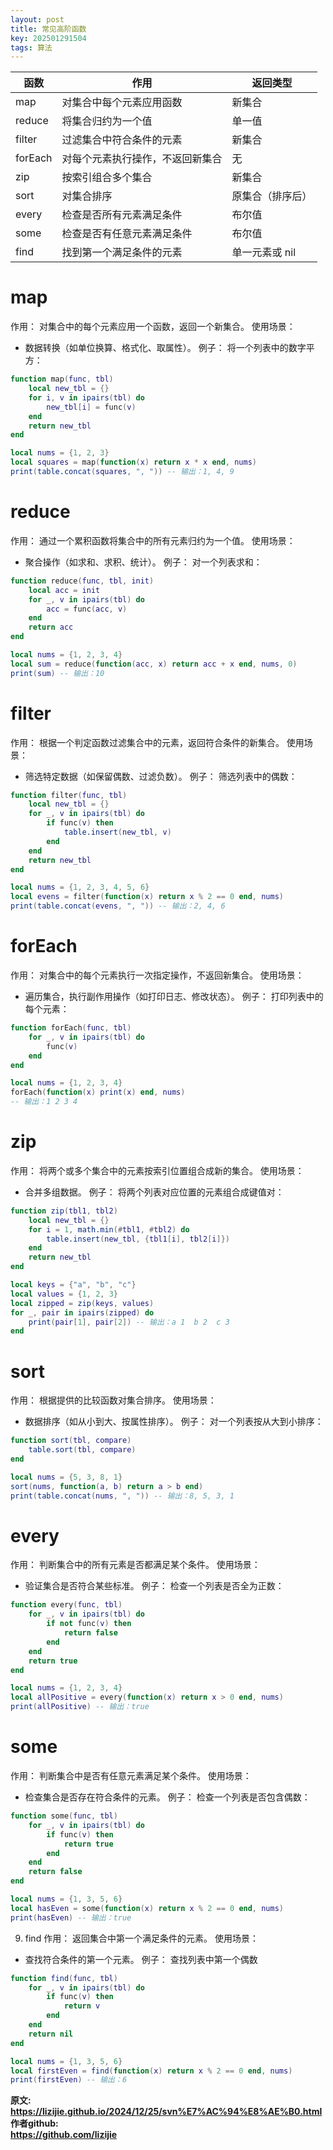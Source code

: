 ```yaml
---
layout: post
title: 常见高阶函数
key: 202501291504
tags: 算法
---
```


| 函数    | 作用                             | 返回类型           |
|---------|----------------------------------|--------------------|
| map     | 对集合中每个元素应用函数           | 新集合             |
| reduce  | 将集合归约为一个值                 | 单一值             |
| filter  | 过滤集合中符合条件的元素           | 新集合             |
| forEach | 对每个元素执行操作，不返回新集合     | 无                 |
| zip     | 按索引组合多个集合                 | 新集合             |
| sort    | 对集合排序                         | 原集合（排序后）   |
| every   | 检查是否所有元素满足条件           | 布尔值             |
| some    | 检查是否有任意元素满足条件           | 布尔值             |
| find    | 找到第一个满足条件的元素             | 单一元素或 nil     |

# map
作用： 对集合中的每个元素应用一个函数，返回一个新集合。
使用场景：
* 数据转换（如单位换算、格式化、取属性）。
例子： 将一个列表中的数字平方：
```lua
function map(func, tbl)
    local new_tbl = {}
    for i, v in ipairs(tbl) do
        new_tbl[i] = func(v)
    end
    return new_tbl
end

local nums = {1, 2, 3}
local squares = map(function(x) return x * x end, nums)
print(table.concat(squares, ", ")) -- 输出：1, 4, 9
```

# reduce
作用： 通过一个累积函数将集合中的所有元素归约为一个值。
使用场景：
* 聚合操作（如求和、求积、统计）。
例子： 对一个列表求和：
```lua
function reduce(func, tbl, init)
    local acc = init
    for _, v in ipairs(tbl) do
        acc = func(acc, v)
    end
    return acc
end

local nums = {1, 2, 3, 4}
local sum = reduce(function(acc, x) return acc + x end, nums, 0)
print(sum) -- 输出：10
```

# filter
作用： 根据一个判定函数过滤集合中的元素，返回符合条件的新集合。
使用场景：
* 筛选特定数据（如保留偶数、过滤负数）。
例子： 筛选列表中的偶数：
```lua
function filter(func, tbl)
    local new_tbl = {}
    for _, v in ipairs(tbl) do
        if func(v) then
            table.insert(new_tbl, v)
        end
    end
    return new_tbl
end

local nums = {1, 2, 3, 4, 5, 6}
local evens = filter(function(x) return x % 2 == 0 end, nums)
print(table.concat(evens, ", ")) -- 输出：2, 4, 6
```

# forEach
作用： 对集合中的每个元素执行一次指定操作，不返回新集合。
使用场景：
* 遍历集合，执行副作用操作（如打印日志、修改状态）。
例子： 打印列表中的每个元素：
```lua
function forEach(func, tbl)
    for _, v in ipairs(tbl) do
        func(v)
    end
end

local nums = {1, 2, 3, 4}
forEach(function(x) print(x) end, nums)
-- 输出：1 2 3 4
```

# zip
作用： 将两个或多个集合中的元素按索引位置组合成新的集合。
使用场景：
* 合并多组数据。
例子： 将两个列表对应位置的元素组合成键值对：
```lua
function zip(tbl1, tbl2)
    local new_tbl = {}
    for i = 1, math.min(#tbl1, #tbl2) do
        table.insert(new_tbl, {tbl1[i], tbl2[i]})
    end
    return new_tbl
end

local keys = {"a", "b", "c"}
local values = {1, 2, 3}
local zipped = zip(keys, values)
for _, pair in ipairs(zipped) do
    print(pair[1], pair[2]) -- 输出：a 1  b 2  c 3
end
```

# sort
作用： 根据提供的比较函数对集合排序。
使用场景：
* 数据排序（如从小到大、按属性排序）。
例子： 对一个列表按从大到小排序：
```lua
function sort(tbl, compare)
    table.sort(tbl, compare)
end

local nums = {5, 3, 8, 1}
sort(nums, function(a, b) return a > b end)
print(table.concat(nums, ", ")) -- 输出：8, 5, 3, 1
```

# every
作用： 判断集合中的所有元素是否都满足某个条件。
使用场景：
* 验证集合是否符合某些标准。
例子： 检查一个列表是否全为正数：
```lua
function every(func, tbl)
    for _, v in ipairs(tbl) do
        if not func(v) then
            return false
        end
    end
    return true
end

local nums = {1, 2, 3, 4}
local allPositive = every(function(x) return x > 0 end, nums)
print(allPositive) -- 输出：true
```

# some
作用： 判断集合中是否有任意元素满足某个条件。
使用场景：
* 检查集合是否存在符合条件的元素。
例子： 检查一个列表是否包含偶数：
```lua
function some(func, tbl)
    for _, v in ipairs(tbl) do
        if func(v) then
            return true
        end
    end
    return false
end

local nums = {1, 3, 5, 6}
local hasEven = some(function(x) return x % 2 == 0 end, nums)
print(hasEven) -- 输出：true
```

9. find
作用： 返回集合中第一个满足条件的元素。
使用场景：
* 查找符合条件的第一个元素。
例子： 查找列表中第一个偶数
```lua
function find(func, tbl)
    for _, v in ipairs(tbl) do
        if func(v) then
            return v
        end
    end
    return nil
end

local nums = {1, 3, 5, 6}
local firstEven = find(function(x) return x % 2 == 0 end, nums)
print(firstEven) -- 输出：6
```

<b>原文:<br>
<https://lizijie.github.io/2024/12/25/svn%E7%AC%94%E8%AE%B0.html>
<br>
作者github:<br>
<https://github.com/lizijie>
</b>
